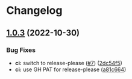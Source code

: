# Changelog

## [1.0.3](https://github.com/remedyred/raknet/compare/v1.0.2...v1.0.3) (2022-10-30)


### Bug Fixes

* **ci:** switch to release-please ([#7](https://github.com/remedyred/raknet/issues/7)) ([2dc54f5](https://github.com/remedyred/raknet/commit/2dc54f56414960742ce600def770ddb20f241a83))
* **ci:** use GH PAT for release-please ([a81c664](https://github.com/remedyred/raknet/commit/a81c6647a1c579d71e85d43aa84d24218e7f965d))
